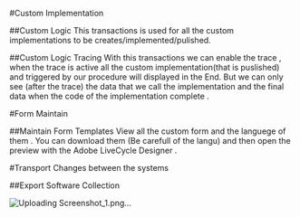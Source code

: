 #Custom Implementation

##Custom Logic 
  This transactions is used for all the custom implementations to be creates/implemented/pulished.
  

##Custom Logic Tracing 
 With this transactions we can enable the trace ,
 when the trace is active all the custom implementation(that is puslished) and triggered by our procedure will displayed in the End.
 But we can only see (after the trace) the data that we call the implementation and the final data when the code of the implementation complete .

#Form Maintain

##Maintain Form Templates
  View all the custom form and the languege of them .
  You can download them (Be carefull of the langu) and then open the preview with the Adobe LiveCycle Designer .

#Transport Changes between the systems

##Export Software Collection

![Uploading Screenshot_1.png…]()

